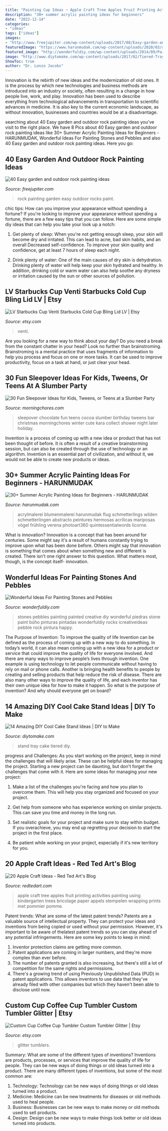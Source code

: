 ```yaml
---
title: "Painting Cup Ideas ~ Apple Craft Tree Apples Fruit Printing Activities Painting Using Kindergarten Trees Bricolage Paper Appels Stempelen Wrapping Prints Met Pommier Pomme"
description: "30+ summer acrylic painting ideas for beginners"
date: "2022-12-14"
categories:
- "ideas"
tags: ["ideas"]
images:
- "http://www.freejupiter.com/wp-content/uploads/2017/08/Easy-garden-and-outdoor-rock-painting-ideas-7-1.jpg"
featuredImage: "https://www.harunmudak.com/wp-content/uploads/2020/03/acrylic-painting-for-beginners-easy-20.jpg"
featured_image: "http://wonderfuldiy.com/wp-content/uploads/2014/09/Painting-Stones-and-Pebbles6.jpg"
image: "http://www.diytomake.com/wp-content/uploads/2017/02/Tiered-Tray-Cake-Stand.jpg"
ShowToc: true
author: "Dr. Lonzo Jacobs"
---
```



Innovation is the rebirth of new ideas and the modernization of old ones. It is the process by which new technologies and business methods are introduced into an industry or society, often resulting in a change in how people live, work, and play. Innovation has been used to describe everything from technological advancements in transportation to scientific advances in medicine. It is also key to the current economic landscape, as without innovation, businesses and countries would be at a disadvantage.

	

		
searching about 40 Easy garden and outdoor rock painting ideas you've visit to the right place. We have 8 Pics about 40 Easy garden and outdoor rock painting ideas like 30+ Summer Acrylic Painting Ideas for Beginners - HARUNMUDAK, Wonderful Ideas For Painting Stones and Pebbles and also 40 Easy garden and outdoor rock painting ideas. Here you go:
		
    
## 40 Easy Garden And Outdoor Rock Painting Ideas

<img loading=lazy src="http://www.freejupiter.com/wp-content/uploads/2017/08/Easy-garden-and-outdoor-rock-painting-ideas-7-1.jpg" onerror="this.onerror=null;this.src='https://tse2.mm.bing.net/th?id=OIP.rZggl8ELm82SmWFVT6Ma9wHaLF&amp;pid=15.1';" alt="40 Easy garden and outdoor rock painting ideas">

_Source: freejupiter.com_

>rock painting garden easy outdoor rocks paint. 

	

chic tips: How can you improve your appearance without spending a fortune?
If you're looking to improve your appearance without spending a fortune, there are a few easy tips that you can follow. Here are some simple diy ideas that can help you take your look up a notch:
1. Get plenty of sleep: When you're not getting enough sleep, your skin will become dry and irritated. This can lead to acne, bad skin habits, and an overall Decreased self-confidence. To improve your skin quality and confidence, get at least 7 hours of sleep each night.

2. Drink plenty of water: One of the main causes of dry skin is dehydration. Drinking plenty of water will help keep your skin hydrated and healthy. In addition, drinking cold or warm water can also help soothe any dryness or irritation caused by the sun or other sources of pollution.


    
## LV Starbucks Cup Venti Starbucks Cold Cup Bling Lid LV | Etsy

<img loading=lazy src="https://i.etsystatic.com/23658226/r/il/c628f7/2543980594/il_794xN.2543980594_77jq.jpg" onerror="this.onerror=null;this.src='https://tse4.mm.bing.net/th?id=OIP.rMnXio3veLcdz9RfNWh3JQHaJ4&amp;pid=15.1';" alt="LV Starbucks Cup Venti Starbucks Cold Cup Bling Lid LV | Etsy">

_Source: etsy.com_

>venti. 

	

Are you looking for a new way to think about your day? Do you need a break from the constant chatter in your head? Look no further than brainstroming. Brainstroming is a mental practice that uses fragments of information to help you process and focus on one or more tasks. It can be used to improve productivity, focus on a task at hand, or just clear your head.

    
## 30 Fun Sleepover Ideas For Kids, Tweens, Or Teens At A Slumber Party

<img loading=lazy src="https://cdn.morningchores.com/wp-content/uploads/2018/10/HotCocoa-7_600x1026-468x800.jpg" onerror="this.onerror=null;this.src='https://tse3.mm.bing.net/th?id=OIP._BESfME_YjWgdqtaPPpIzQAAAA&amp;pid=15.1';" alt="30 Fun Sleepover Ideas for Kids, Tweens, or Teens at a Slumber Party">

_Source: morningchores.com_

>sleepover chocolate fun teens cocoa slumber birthday tweens bar christmas morningchores winter cute kara collect shower night later holiday. 

	

Invention is a process of coming up with a new idea or product that has not been thought of before. It is often a result of a creative brainstorming session, but can also be created through the use of technology or an algorithm. Invention is an essential part of civilization, and without it, we would not be able to create new products or ideas.

    
## 30+ Summer Acrylic Painting Ideas For Beginners - HARUNMUDAK

<img loading=lazy src="https://www.harunmudak.com/wp-content/uploads/2020/03/acrylic-painting-for-beginners-easy-20.jpg" onerror="this.onerror=null;this.src='https://tse2.mm.bing.net/th?id=OIP.CBuE26GD79tSXNFbiha6rQHaJ3&amp;pid=15.1';" alt="30+ Summer Acrylic Painting Ideas for Beginners - HARUNMUDAK">

_Source: harunmudak.com_

>acrylmalerei blumenmalerei harunmudak flug schmetterlings wilden schmetterlingen abstracto peintures hermosas acrílicas mariposas vögel frühling verena photoart360 quintessentialwords licorne. 

	

What is innovation?
Innovation is a concept that has been around for centuries. Some might say it's a result of humans constantly trying to improve upon what has been done before. Others might say that innovation is something that comes about when something new and different is created. There isn't one right answer to this question. What matters most, though, is the concept itself- innovation.

    
## Wonderful Ideas For Painting Stones And Pebbles

<img loading=lazy src="http://wonderfuldiy.com/wp-content/uploads/2014/09/Painting-Stones-and-Pebbles6.jpg" onerror="this.onerror=null;this.src='https://tse2.mm.bing.net/th?id=OIP.rzw1QZ1wl0ZQqNDNODjaswHaFp&amp;pid=15.1';" alt="Wonderful Ideas For Painting Stones and Pebbles">

_Source: wonderfuldiy.com_

>stones pebbles painting painted creative diy wonderful piedras stone paint búho pinturas pintadas wonderfuldiy rocks icreativeideas pebble rock pintura happy. 

	

The Purpose of Invention: To improve the quality of life
Invention can be defined as the process of coming up with a new way to do something. In today’s world, it can also mean coming up with a new idea for a product or service that could improve the quality of life for everyone involved. And there are many ways to improve people’s lives through invention. One example is using technology to let people communicate without having to rely on mail or phone calls. Another is bringing health benefits to people by creating and selling products that help reduce the risk of disease. There are also many other ways to improve the quality of life, and each inventor has their own unique idea for how to make it happen. So what is the purpose of invention? And why should everyone get on board?

    
## 14 Amazing DIY Cool Cake Stand Ideas | DIY To Make

<img loading=lazy src="http://www.diytomake.com/wp-content/uploads/2017/02/Tiered-Tray-Cake-Stand.jpg" onerror="this.onerror=null;this.src='https://tse4.mm.bing.net/th?id=OIP.8Vd_7T4H3sBsNZEnjvNK2AHaLI&amp;pid=15.1';" alt="14 Amazing DIY Cool Cake Stand Ideas | DIY to Make">

_Source: diytomake.com_

>stand tray cake tiered diy. 

	

progress and Challenges: As you start working on the project, keep in mind the challenges that will likely arise. These can be helpful ideas for managing the project.
Starting a new project can be daunting, but don't forget the challenges that come with it. Here are some ideas for managing your new project:
1. Make a list of the challenges you're facing and how you plan to overcome them. This will help you stay organized and focused on your project.

2. Get help from someone who has experience working on similar projects. This can save you time and money in the long run.

3. Set realistic goals for your project and make sure to stay within budget. If you overachieve, you may end up regretting your decision to start the project in the first place.

4. Be patient while working on your project, especially if it's new territory for you.

    
## 20 Apple Craft Ideas - Red Ted Art&#039;s Blog

<img loading=lazy src="http://www.redtedart.com/wp-content/uploads/2014/09/apple-print-ideas-768x1024.jpg" onerror="this.onerror=null;this.src='https://tse1.mm.bing.net/th?id=OIP.wZ1B8VnwU2TXMQMfq8c3ggHaJ4&amp;pid=15.1';" alt="20 Apple Craft Ideas - Red Ted Art&#039;s Blog">

_Source: redtedart.com_

>apple craft tree apples fruit printing activities painting using kindergarten trees bricolage paper appels stempelen wrapping prints met pommier pomme. 

	

Patent trends: What are some of the latest patent trends?
Patents are a valuable source of intellectual property. They can protect your ideas and inventions from being copied or used without your permission. However, it's important to be aware of thelatest patent trends so you can stay ahead of any potential infringements. Here are some key points to keep in mind: 
1. Inventor protection claims are getting more common. 
2. Patent applications are coming in larger numbers, and they're more complex than ever before. 
3. The number of patents granted is also increasing, but there's still a lot of competition for the same rights and permissions. 
4. There's a growing trend of using Previously Unpublished Data (PUD) in patent applications. This allows inventors to use data that they've already filed with other companies but which they haven't been able to disclose until now.

    
## Custom Cup Coffee Cup Tumbler Custom Tumbler Glitter | Etsy

<img loading=lazy src="https://i.etsystatic.com/12239388/r/il/978e81/2200909389/il_fullxfull.2200909389_sb3j.jpg" onerror="this.onerror=null;this.src='https://tse4.mm.bing.net/th?id=OIP.XS-LoFivk2rtmHvzXMMdQQHaJ4&amp;pid=15.1';" alt="Custom Cup Coffee Cup Tumbler Custom Tumbler Glitter | Etsy">

_Source: etsy.com_

>glitter tumblers. 

	

Summary: What are some of the different types of inventions?
Inventions are products, processes, or services that improve the quality of life for people. They can be new ways of doing things or old ideas turned into a product. There are many different types of inventions, but some of the most common are:
1) Technology: Technology can be new ways of doing things or old ideas turned into a product.
2) Medicine: Medicine can be new treatments for diseases or old methods used to heal people.
3) Business: Businesses can be new ways to make money or old methods used to sell products.
4) Design: Design can be new ways to make things look better or old ideas turned into products.

